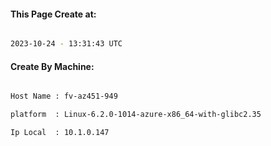 
   
#### This Page Create at:

```bash

2023-10-24 - 13:31:43 UTC

```

#### Create By Machine:

```bash

Host Name : fv-az451-949

platform  : Linux-6.2.0-1014-azure-x86_64-with-glibc2.35

Ip Local  : 10.1.0.147

```

